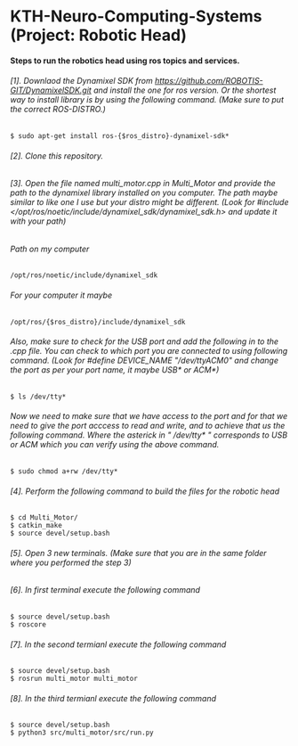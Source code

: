 # KTH-Neuro-Computing-Systems (Project: Robotic Head)

#### Steps to run the robotics head using ros topics and services.

###### [1]. Downlaod the Dynamixel SDK from https://github.com/ROBOTIS-GIT/DynamixelSDK.git and install the one for ros version. Or the shortest way to install library is by using the following command. (Make sure to put the correct ROS-DISTRO.)
```
$ sudo apt-get install ros-{$ros_distro}-dynamixel-sdk*
```
###### [2]. Clone this repository.
###### [3]. Open the file named multi_motor.cpp in Multi_Motor and provide the path to the dynamixel library installed on you computer. The path maybe similar to like one I use but your distro might be different. (Look for #include </opt/ros/noetic/include/dynamixel_sdk/dynamixel_sdk.h> and update it with your path)

###### Path on my computer
```
/opt/ros/noetic/include/dynamixel_sdk
```
###### For your computer it maybe
```
/opt/ros/{$ros_distro}/include/dynamixel_sdk
```

###### Also, make sure to check for the USB port and add the following in to the .cpp file. You can check to which port you are connected to using following command. (Look for #define DEVICE_NAME           "/dev/ttyACM0" and change  the port as per your port name, it maybe USB* or ACM*)
```
$ ls /dev/tty*
```
###### Now we need to make sure that we have access to the port and for that we need to give the port acccess to read and write, and to achieve that us the following command. Where the asterick in " /dev/tty* " corresponds to USB or ACM which you can verify using the above command. 

```
$ sudo chmod a+rw /dev/tty*
```


###### [4]. Perform the following command to build the files for the robotic head

```
$ cd Multi_Motor/
$ catkin_make
$ source devel/setup.bash
```

###### [5]. Open 3 new terminals. (Make sure that you are in the same folder where you performed the step 3)
###### [6]. In first terminal execute the following command 

```
$ source devel/setup.bash
$ roscore
```
###### [7]. In the second termianl execute the following command 
```
$ source devel/setup.bash
$ rosrun multi_motor multi_motor
```
###### [8]. In the third termianl execute the following command

```
$ source devel/setup.bash
$ python3 src/multi_motor/src/run.py
```
